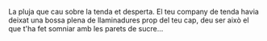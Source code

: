 La pluja que cau sobre la tenda et desperta. El teu company de tenda havia deixat una bossa plena de llaminadures prop del teu cap, deu ser això el que t'ha fet somniar amb les parets de sucre...